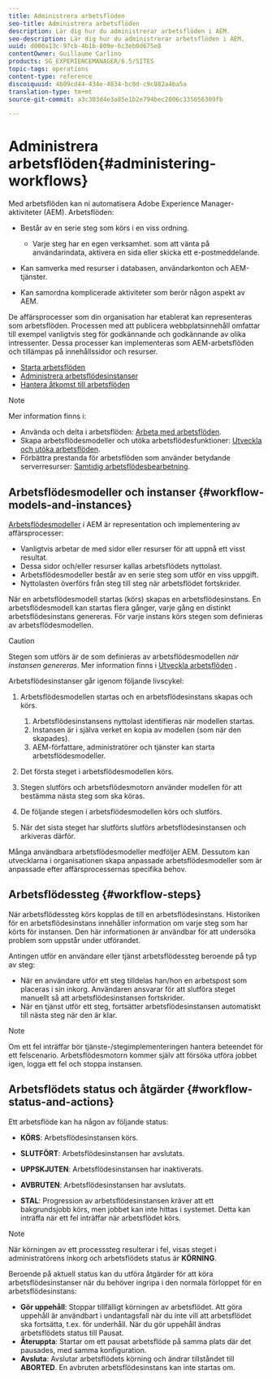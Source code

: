 ```yaml
---
title: Administrera arbetsflöden
seo-title: Administrera arbetsflöden
description: Lär dig hur du administrerar arbetsflöden i AEM.
seo-description: Lär dig hur du administrerar arbetsflöden i AEM.
uuid: d000a13c-97cb-4b1b-809e-6c3eb0d675e8
contentOwner: Guillaume Carlino
products: SG_EXPERIENCEMANAGER/6.5/SITES
topic-tags: operations
content-type: reference
discoiquuid: 4b09cd44-434e-4834-bc0d-c9c082a4ba5a
translation-type: tm+mt
source-git-commit: a3c303d4e3a85e1b2e794bec2006c335056309fb

---
```



# Administrera arbetsflöden{#administering-workflows}

Med arbetsflöden kan ni automatisera Adobe Experience Manager-aktiviteter (AEM). Arbetsflöden:

* Består av en serie steg som körs i en viss ordning.

   * Varje steg har en egen verksamhet. som att vänta på användarindata, aktivera en sida eller skicka ett e-postmeddelande.

* Kan samverka med resurser i databasen, användarkonton och AEM-tjänster.
* Kan samordna komplicerade aktiviteter som berör någon aspekt av AEM.

De affärsprocesser som din organisation har etablerat kan representeras som arbetsflöden. Processen med att publicera webbplatsinnehåll omfattar till exempel vanligtvis steg för godkännande och godkännande av olika intressenter. Dessa processer kan implementeras som AEM-arbetsflöden och tillämpas på innehållssidor och resurser.

* [Starta arbetsflöden](/help/sites-administering/workflows-starting.md)
* [Administrera arbetsflödesinstanser](/help/sites-administering/workflows-administering.md)
* [Hantera åtkomst till arbetsflöden](/help/sites-administering/workflows-managing.md)

>[!NOTE]
>
>Mer information finns i:
>
>* Använda och delta i arbetsflöden: [Arbeta med arbetsflöden](/help/sites-authoring/workflows.md).
>* Skapa arbetsflödesmodeller och utöka arbetsflödesfunktioner: [Utveckla och utöka arbetsflöden](/help/sites-developing/workflows.md).
>* Förbättra prestanda för arbetsflöden som använder betydande serverresurser: [Samtidig arbetsflödesbearbetning](/help/sites-deploying/configuring-performance.md#concurrent-workflow-processing).
>



## Arbetsflödesmodeller och instanser {#workflow-models-and-instances}

[Arbetsflödesmodeller](/help/sites-developing/workflows.md#model) i AEM är representation och implementering av affärsprocesser:

* Vanligtvis arbetar de med sidor eller resurser för att uppnå ett visst resultat.
* Dessa sidor och/eller resurser kallas arbetsflödets nyttolast.
* Arbetsflödesmodeller består av en serie steg som utför en viss uppgift.
* Nyttolasten överförs från steg till steg när arbetsflödet fortskrider.

När en arbetsflödesmodell startas (körs) skapas en arbetsflödesinstans. En arbetsflödesmodell kan startas flera gånger, varje gång en distinkt arbetsflödesinstans genereras. För varje instans körs stegen som definieras av arbetsflödesmodellen.

>[!CAUTION]
>
>Stegen som utförs är de som definieras av arbetsflödesmodellen *när instansen genereras*. Mer information finns i [Utveckla arbetsflöden](/help/sites-developing/workflows.md#model) .

Arbetsflödesinstanser går igenom följande livscykel:

1. Arbetsflödesmodellen startas och en arbetsflödesinstans skapas och körs.

   1. Arbetsflödesinstansens nyttolast identifieras när modellen startas.
   1. Instansen är i själva verket en kopia av modellen (som när den skapades).
   1. AEM-författare, administratörer och tjänster kan starta arbetsflödesmodeller.

1. Det första steget i arbetsflödesmodellen körs.
1. Stegen slutförs och arbetsflödesmotorn använder modellen för att bestämma nästa steg som ska köras.
1. De följande stegen i arbetsflödesmodellen körs och slutförs.
1. När det sista steget har slutförts slutförs arbetsflödesinstansen och arkiveras därför.

Många användbara arbetsflödesmodeller medföljer AEM. Dessutom kan utvecklarna i organisationen skapa anpassade arbetsflödesmodeller som är anpassade efter affärsprocessernas specifika behov.

## Arbetsflödessteg {#workflow-steps}

När arbetsflödessteg körs kopplas de till en arbetsflödesinstans. Historiken för en arbetsflödesinstans innehåller information om varje steg som har körts för instansen. Den här informationen är användbar för att undersöka problem som uppstår under utförandet.

Antingen utför en användare eller tjänst arbetsflödessteg beroende på typ av steg:

* När en användare utför ett steg tilldelas han/hon en arbetspost som placeras i sin inkorg. Användaren ansvarar för att slutföra steget manuellt så att arbetsflödesinstansen fortskrider.
* När en tjänst utför ett steg, fortsätter arbetsflödesinstansen automatiskt till nästa steg när den är klar.

>[!NOTE]
>
>Om ett fel inträffar bör tjänste-/stegimplementeringen hantera beteendet för ett felscenario. Arbetsflödesmotorn kommer själv att försöka utföra jobbet igen, logga ett fel och stoppa instansen.

## Arbetsflödets status och åtgärder {#workflow-status-and-actions}

Ett arbetsflöde kan ha någon av följande status:

* **KÖRS**: Arbetsflödesinstansen körs.
* **SLUTFÖRT**: Arbetsflödesinstansen har avslutats.

* **UPPSKJUTEN**: Arbetsflödesinstansen har inaktiverats.
* **AVBRUTEN**: Arbetsflödesinstansen har avslutats.
* **STAL**: Progression av arbetsflödesinstansen kräver att ett bakgrundsjobb körs, men jobbet kan inte hittas i systemet. Detta kan inträffa när ett fel inträffar när arbetsflödet körs.

>[!NOTE]
>
>När körningen av ett processsteg resulterar i fel, visas steget i administratörens inkorg och arbetsflödets status är **KÖRNING**.

Beroende på aktuell status kan du utföra åtgärder för att köra arbetsflödesinstanser när du behöver ingripa i den normala förloppet för en arbetsflödesinstans:

* **Gör uppehåll**: Stoppar tillfälligt körningen av arbetsflödet. Att göra uppehåll är användbart i undantagsfall när du inte vill att arbetsflödet ska fortsätta, t.ex. för underhåll. När du gör uppehåll ändras arbetsflödets status till Pausat.
* **Återuppta**: Startar om ett pausat arbetsflöde på samma plats där det pausades, med samma konfiguration.
* **Avsluta**: Avslutar arbetsflödets körning och ändrar tillståndet till **ABORTED**. En avbruten arbetsflödesinstans kan inte startas om.

